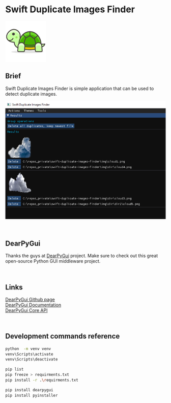 # Swift Duplicate Images Finder

![](resources/logo.png)

## Brief

Swift Duplicate Images Finder is simple application that can be used to detect duplicate images.

![](resources/results_screen_shot.PNG)


</br>


## DearPyGui

Thanks the guys at [DearPyGui](https://github.com/hoffstadt/DearPyGui) project. Make sure to check out this great open-source Python GUI middleware project.

</br>

## Links

[DearPyGui Github page](https://github.com/hoffstadt/DearPyGui)  
[DearPyGui Documentation](https://hoffstadt.github.io/DearPyGui/api_core.html)  
[DearPyGui Core API](https://github.com/hoffstadt/DearPyGui/blob/master/DearPyGui/dearpygui/core.pyi)  



</br>

## Development commands reference

``` bash
python  -m venv venv
venv\Scripts\activate
venv\Scripts\deactivate
```

```bash
pip list
pip freeze > requirments.txt
pip install -r .\requirments.txt
```

``` bash
pip install dearpygui
pip install pyinstaller
```

</br>
